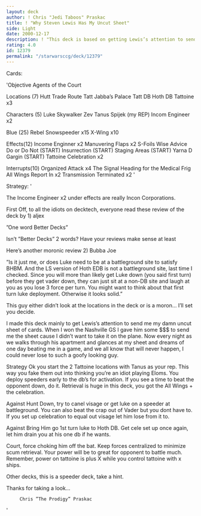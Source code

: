 ```yaml
---
layout: deck
author: ! Chris "Jedi Taboos" Praskac
title: ! "Why Steven Lewis Has My Uncut Sheet"
side: Light
date: 2000-12-17
description: ! "This deck is based on getting Lewis’s attention to send me my uncut sheet that I won at the Nashville GS."
rating: 4.0
id: 12379
permalink: "/starwarsccg/deck/12379"
---
```

Cards: 

'Objective
Agents of the Court

Locations (7)
Hutt Trade Route
Tatt Jabba’s Palace
Tatt DB
Hoth DB
Tattoine x3

Characters (5)
Luke Skywalker
Zev
Tanus Spijek (my REP)
Incom Engineer x2

Blue (25)
Rebel Snowspeeder x15
X-Wing x10

Effects(12)
Income Enginner x2
Manuvering Flaps x2
S-Foils
Wise Advice
Do or Do Not (START)
Insurrection (START)
Staging Areas (START)
Yarna D Gargin (START)
Tattoine Celebration x2

Interrupts(10)
Organized Attack x4
The Signal
Heading for the Medical Frig
All Wings Report In x2
Transmission Terminated x2
'

Strategy: '

The Income Engineer x2 under effects are really Incon Corporations.

First Off, to all the idiots on decktech, everyone read these review of the deck by
1)
aljex

”One word Better Decks”

Isn’t ”Better Decks” 2 words? Have your reviews make sense at least

Here’s another moronic review
2)
Bubba Joe

”Is it just me, or does Luke need to be at a battleground site to satisfy BHBM. And the LS version of Hoth EDB is not a battleground site, last time I checked. Since you will more than likely get Luke down (you said first turn) before they get vader down, they can just sit at a non-DB site and laugh at you as you lose 3 force per turn. You might want to think about that first turn luke deployment. Otherwise it looks solid.”

This guy either didn’t look at the locations in the deck or is a moron... I’ll set you decide.

I made this deck mainly to get Lewis’s attention to send me my damn uncut sheet of cards.  When I won the Nashville GS I gave him some $$$ to send me the sheet cause I didn’t want to take it on the plane.  Now every night as we walks through his apartment and glances at my sheet and dreams of one day beating me in a game, and we all know that will never happen, I could never lose to such a goofy looking guy.

Strategy
Ok you start the 2 Tattoine locations with Tanus as your rep.  This way you fake them out into thinking you’re an idiot playing Eloms.  You deploy speeders early to the db’s for activation.  If you see a time to beat the opponent down, do it.	Retrieval is huge in this deck, you got the All Wings + the celebration.

Against Hunt Down, try to canel visage or get luke on a speeder at battleground.  You can also beat the crap out of Vader but you dont have to.  If you set up celebration to equal out visage let him lose from it to.

Against Bring Him go 1st turn luke to Hoth DB. Get cele set up once again, let him drain you at his one db if he wants.

Court, force choking him off the bat.  Keep forces centralized to minimize scum retrieval. Your power will be to great for opponent to battle much.  Remember, power on tattoine is plus X while you control tattoine with x ships.

Other decks, this is a speeder deck, take a hint.

Thanks for taking a look...

		 Chris ”The Prodigy” Praskac

'
